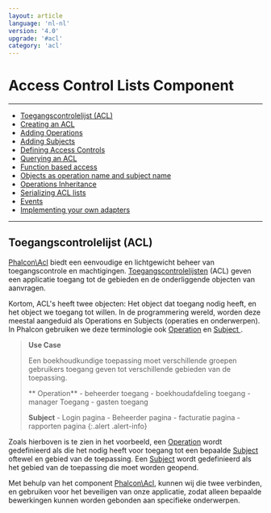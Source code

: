 ```yaml
---
layout: article
language: 'nl-nl'
version: '4.0'
upgrade: '#acl'
category: 'acl'
---
```

# Access Control Lists Component

* * *

- [Toegangscontrolelijst (ACL)](acl-overview)
- [Creating an ACL](acl-setup)
- [Adding Operations](acl-adding-operations)
- [Adding Subjects](acl-adding-subjects)
- [Defining Access Controls](acl-access-controls)
- [Querying an ACL](acl-querying)
- [Function based access](acl-function-based-access)
- [Objects as operation name and subject name](acl-objects)
- [Operations Inheritance](acl-operations-inheritance)
- [Serializing ACL lists](acl-serialization)
- [Events](acl-events)
- [Implementing your own adapters](acl-custom-adapters)

* * *

## Toegangscontrolelijst (ACL)

[Phalcon\Acl](api/Phalcon_Acl) biedt een eenvoudige en lichtgewicht beheer van toegangscontrole en machtigingen. [Toegangscontrolelijsten](https://en.wikipedia.org/wiki/Access_control_list) (ACL) geven een applicatie toegang tot de gebieden en de onderliggende objecten van aanvragen.

Kortom, ACL's heeft twee objecten: Het object dat toegang nodig heeft, en het object we toegang tot willen. In de programmering wereld, worden deze meestal aangeduid als Operations en Subjects (operaties en onderwerpen). In Phalcon gebruiken we deze terminologie ook [ Operation](api/Phalcon_Acl_Operation) en [ Subject ](api/Phalcon_Acl_Subject).

> **Use Case**
> 
> Een boekhoudkundige toepassing moet verschillende groepen gebruikers toegang geven tot verschillende gebieden van de toepassing.
> 
> ** Operation** - beheerder toegang - boekhoudafdeling toegang - manager Toegang - gasten toegang
> 
> **Subject** - Login pagina - Beheerder pagina - facturatie pagina - rapporten pagina {:.alert .alert-info}

Zoals hierboven is te zien in het voorbeeld, een [Operation](api/Phalcon_Acl_Operation) wordt gedefinieerd als die het nodig heeft voor toegang tot een bepaalde [Subject](api/Phalcon_Acl_Subject) oftewel en gebied van de toepassing. Een [Subject](api/Phalcon_Acl_Subject) wordt gedefinieerd als het gebied van de toepassing die moet worden geopend.

Met behulp van het component [Phalcon\Acl](api/Phalcon_Acl), kunnen wij die twee verbinden, en gebruiken voor het beveiligen van onze applicatie, zodat alleen bepaalde bewerkingen kunnen worden gebonden aan specifieke onderwerpen.